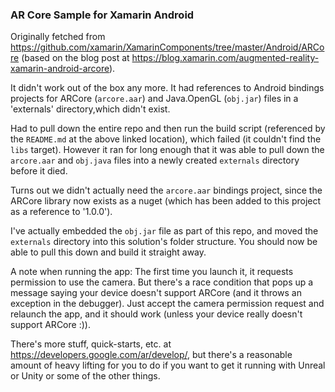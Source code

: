### AR Core Sample for Xamarin Android

Originally fetched from https://github.com/xamarin/XamarinComponents/tree/master/Android/ARCore (based on the blog post at https://blog.xamarin.com/augmented-reality-xamarin-android-arcore). 

It didn't work out of the box any more. It had references to Android bindings projects for ARCore (`arcore.aar`) and Java.OpenGL (`obj.jar`) files in a 'externals' directory,which didn't exist.

Had to pull down the entire repo and then run the build script (referenced by the `README.md` at the above linked location), which failed (it couldn't find the `libs` target). However it ran for long enough that it was able to pull down the `arcore.aar` and `obj.java` files into a newly created `externals` directory before it died.

Turns out we didn't actually need the `arcore.aar` bindings project, since the ARCore library now exists as a nuget (which has been added to this project as a reference to '1.0.0').

I've actually embedded the `obj.jar` file as part of this repo, and moved the `externals` directory into this solution's folder structure. You should now be able to pull this down and build it straight away.

A note when running the app: The first time you launch it, it requests permission to use the camera. But there's a race condition that pops up a message saying your device doesn't support ARCore (and it throws an exception in the debugger). Just accept the camera permission request and relaunch the app, and it should work (unless your device really doesn't support ARCore :)).

There's more stuff, quick-starts, etc. at https://developers.google.com/ar/develop/, but there's a reasonable amount of heavy lifting for you to do if you want to get it running with Unreal or Unity or some of the other things.

